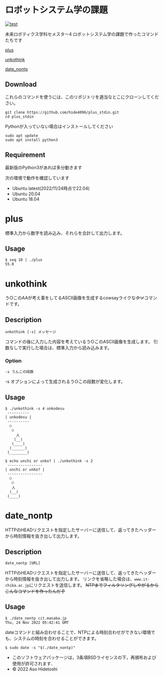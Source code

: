 # ロボットシステム学の課題

[![test](https://github.com/hide4096/plus_stdin/actions/workflows/test.yml/badge.svg)](https://github.com/hide4096/plus_stdin/actions/workflows/test.yml)

未来ロボティクス学科セメスター4 ロボットシステム学の課題で作ったコマンドたちです

[plus](#plus)

[unkothink](#unkothink)

[date_nontp](#date_nontp)

## Download

これらのコマンドを使うには、このリポジトリを適当なとこにクローンしてください。

```
git clone https://github.com/hide4096/plus_stdin.git
cd plus_stdin
```

Pythonが入っていない場合はインストールしてください

```
sudo apt update
sudo apt install python3
```

## Requirement

最新版のPython3があれば多分動きます

次の環境で動作を確認しています
- Ubuntu latest(2022/11/24時点で22.04)
- Ubuntu 20.04
- Ubuntu 18.04

# plus

<a id="plus"></a>

標準入力から数字を読み込み、それらを合計して出力します。

## Usage

```
$ seq 10 | ./plus
55.0
```

# unkothink

<a id="unkothink"></a>

う○このAAが考え事をしてるASCII画像を生成するcowsayライクな~~クソ~~コマンドです。

## Description

```
unkothink [-s] メッセージ
```

コマンドの後に入力した内容を考えているう○このASCII画像を生成します。
引数なしで実行した場合は、標準入力から読み込みます。


### Option

```
-s うんこの段数
```

-s オプションによって生成されるう○この段数が変化します。

## Usage

```
$ ./unkothink -s 4 unkodesu
 ----------
| unkodesu |
 ----------
  ○
   ○
     人
    (__)
   (____)
  (______)
 (________)
```

```
$ echo unchi or unko? | ./unkothink -s 2
 ----------------
| unchi or unko? |
 ----------------
  ○
   ○
   人
  (__)
 (____)
```

# date_nontp

<a id="date_nontp"></a>

HTTPのHEADリクエストを指定したサーバーに送信して、返ってきたヘッダーから時刻情報を抜き出して出力します。

## Description

```
date_nontp [URL]
```

HTTPのHEADリクエストを指定したサーバーに送信して、返ってきたヘッダーから時刻情報を抜き出して出力します。
リンクを省略した場合は、`www.it-chiba.ac.jp`にリクエストを送信します。
~~NTPまでフィルタリングしやがるからこんなコマンドを作ったんだぞ~~

## Usage

```
$ ./date_nontp cit.manaba.jp
Thu, 24 Nov 2022 05:42:41 GMT
```

dateコマンドと組み合わせることで、NTPによる時刻合わせができない環境でも、システムの時刻を合わせることができます。

```
$ sudo date -s "$(./date_nontp)"
```

- このソフトウェアパッケージは，3条項BSDライセンスの下，再頒布および使用が許可されます．
- © 2022 Aso Hidetoshi
